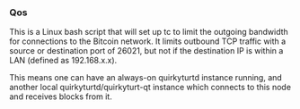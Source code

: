 ### Qos ###

This is a Linux bash script that will set up tc to limit the outgoing bandwidth for connections to the Bitcoin network. It limits outbound TCP traffic with a source or destination port of 26021, but not if the destination IP is within a LAN (defined as 192.168.x.x).

This means one can have an always-on quirkyturtd instance running, and another local quirkyturtd/quirkyturt-qt instance which connects to this node and receives blocks from it.
